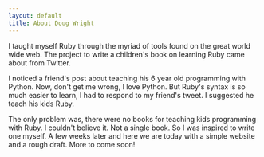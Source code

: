 ```yaml
---
layout: default
title: About Doug Wright
---
```


I taught myself Ruby through the myriad of tools found on the great world wide web. The project to write a children's book on learning Ruby came about from Twitter.

I noticed a friend's post about teaching his 6 year old programming with Python. Now, don't get me wrong, I love Python. But Ruby's syntax is so much easier to learn, I had to respond to my friend's tweet. I suggested he teach his kids Ruby.

The only problem was, there were no books for teaching kids programming with Ruby. I couldn't believe it. Not a single book. So I was inspired to write one myself. A few weeks later and here we are today with a simple website and a rough draft. More to come soon!
